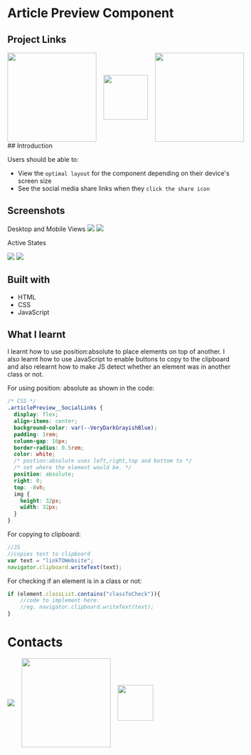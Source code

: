 # Article Preview Component

## Project Links
<section style="display:flex;align-items:center;column-gap:16px;">
<a href="https://github.com/Kofi100/article-preview-component-Practise-FrontEnd"><img src="./images/needed/github-mark/github-mark-white.png" style="width:200px"> </a>
<a href="https://kofi100.github.io/article-preview-component-Practise-FrontEnd"> <img src="./images/needed/githubPages.jpg" style="height:100px"></a>
<a href="https://www.frontendmentor.io/solutions/article-preview-component-practise-F-h55zUqLu"><img src="./images/needed/frontEndMentor.png" style="width:200px"></a>
</section>
## Introduction

Users should be able to:

- View the `optimal layout` for the component depending on their device's screen size
- See the social media share links when they `click the share icon`

## Screenshots

Desktop and Mobile Views
![](./screenshots/desktopScreenshot.jpeg)
![](./screenshots/mobileScreenshot.jpeg)

Active States

![](./screenshots/activeState_Desktop.jpeg)
![](./screenshots/activeState_Mobile.jpeg)

## Built with

- HTML
- CSS
- JavaScript

## What I learnt

I learnt how to use position:absolute to place elements on top of another.
I also learnt how to use JavaScript to enable buttons to copy to the clipboard and also relearnt how to make JS detect
whether an element was in another class or not.

For using position: absolute as shown in the code:

```css
/* CSS */
.articlePreview__SocialLinks {
  display: flex;
  align-items: center;
  background-color: var(--VeryDarkGrayishBlue);
  padding: 1rem;
  column-gap: 16px;
  border-radius: 0.5rem;
  color: white;
  /* postion:absolute uses left,right,top and bottom to */
  /* set where the element would be. */
  position: absolute;
  right: 0;
  top: -8vh;
  img {
    height: 32px;
    width: 32px;
  }
}
```

For copying to clipboard:

```javascript
//JS
//copies text to clipboard
var text = "linkTOWebsite";
navigator.clipboard.writeText(text);
```

For checking if an element is in a class or not:

```JavaScript
if (element.classList.contains("classToCheck")){
    //code to implement here.
    //eg. navigator.clipboard.writeText(text);
}
```

# Contacts

<section style="display:flex;align-items:center;column-gap:16px">
<a href="https://github.com/Kofi100"><img src="./images/needed/github-mark/github-mark-white.png" style=""> </a>
<a href="https://www.frontendmentor.io/profile/Kofi100">
<img src="./images/needed/frontEndMentor.png" style="width:200px"></a>
<a href="https://x.com/KofiOtchere_Dev"><img src="./images/needed/logo-white-BlackBackground-X.png" style="width:80px"></a>
</section>
